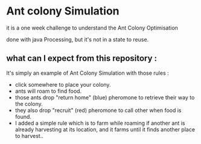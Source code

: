 <h1>Ant colony Simulation</h1>

<p> it is a one week challenge to understand the Ant Colony Optimisation </p>
<p>done with java Processing, but it's not in a state to reuse.</p>
<h2>what can I expect from this repository :</h2>

<p> It's simply an example of Ant Colony Simulation with those rules :</p>
<ul>
  <li>click somewhere to place your colony.</li>
  <li>ants will roam to find food.</li>
  <li>those ants drop "return home" (blue) pheromone to retrieve their way to the colony.</li>
  <li>they also drop "recruit" (red) pheromone to call other when food is found.</li>
  <li>I added a simple rule which is to farm while roaming if another ant is already harvesting at its location, and it farms until it finds another place to harvest..</li>
</ul>
